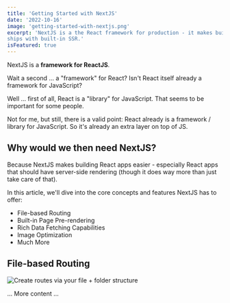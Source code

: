 ```yaml
---
title: 'Getting Started with NextJS'
date: '2022-10-16'
image: 'getting-started-with-nextjs.png'
excerpt: 'NextJS is a the React framework for production - it makes building fullstack React apps and sites a breeze and
ships with built-in SSR.'
isFeatured: true
---
```


NextJS is a **framework for ReactJS**.

Wait a second ... a "framework" for React? Isn't React itself already a framework for JavaScript?

Well ... first of all, React is a "library" for JavaScript. That seems to be important for some people.

Not for me, but still, there is a valid point: React already is a framework / library for JavaScript. So it's already an
extra layer on top of JS.

## Why would we then need NextJS?

Because NextJS makes building React apps easier - especially React apps that should have server-side rendering (though
it does way more than just take care of that).

In this article, we'll dive into the core concepts and features NextJS has to offer:

- File-based Routing
- Built-in Page Pre-rendering
- Rich Data Fetching Capabilities
- Image Optimization
- Much More

## File-based Routing

![Create routes via your file + folder structure](file-based-routing.png)

... More content ...